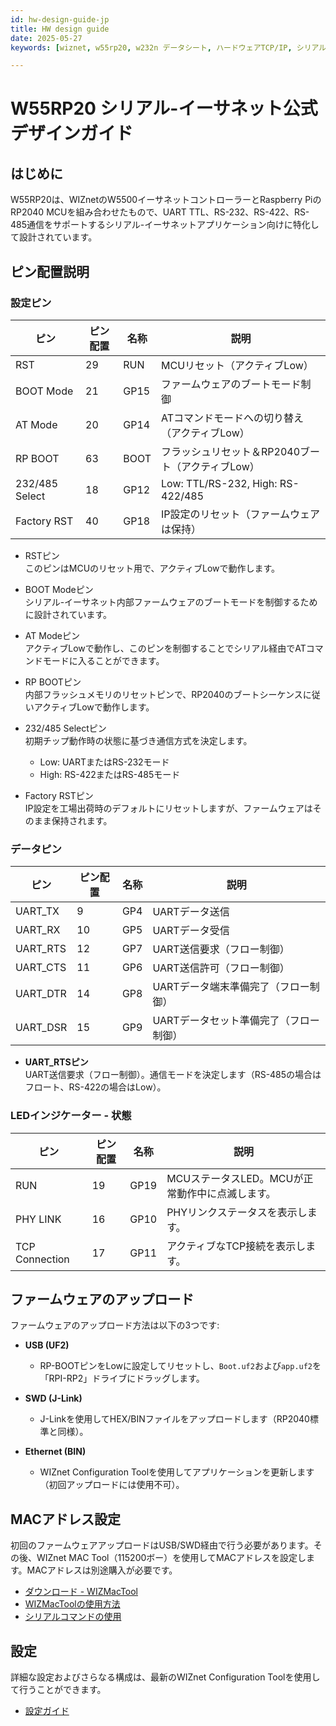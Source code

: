 ```yaml
---
id: hw-design-guide-jp  
title: HW design guide  
date: 2025-05-27  
keywords: [wiznet, w55rp20, w232n データシート, ハードウェアTCP/IP, シリアル-イーサネット, w5500, rp2040]  

---
```


# W55RP20 シリアル-イーサネット公式デザインガイド  

## はじめに  
W55RP20は、WIZnetのW5500イーサネットコントローラーとRaspberry PiのRP2040 MCUを組み合わせたもので、UART TTL、RS-232、RS-422、RS-485通信をサポートするシリアル-イーサネットアプリケーション向けに特化して設計されています。  

## ピン配置説明  

### 設定ピン  

| ピン         | ピン配置 | 名称       | 説明                                   |  
|--------------|----------|------------|----------------------------------------|  
| RST          | 29       | RUN        | MCUリセット（アクティブLow）           |  
| BOOT Mode    | 21       | GP15       | ファームウェアのブートモード制御        |  
| AT Mode      | 20       | GP14       | ATコマンドモードへの切り替え（アクティブLow）|  
| RP BOOT      | 63       | BOOT       | フラッシュリセット＆RP2040ブート（アクティブLow）|  
| 232/485 Select| 18      | GP12       | Low: TTL/RS-232, High: RS-422/485      |  
| Factory RST  | 40       | GP18       | IP設定のリセット（ファームウェアは保持）|  

- RSTピン  
    このピンはMCUのリセット用で、アクティブLowで動作します。  

- BOOT Modeピン  
    シリアル-イーサネット内部ファームウェアのブートモードを制御するために設計されています。  

- AT Modeピン  
    アクティブLowで動作し、このピンを制御することでシリアル経由でATコマンドモードに入ることができます。  

- RP BOOTピン  
    内部フラッシュメモリのリセットピンで、RP2040のブートシーケンスに従いアクティブLowで動作します。  

- 232/485 Selectピン  
    初期チップ動作時の状態に基づき通信方式を決定します。  
    - Low: UARTまたはRS-232モード  
    - High: RS-422またはRS-485モード  

- Factory RSTピン  
  IP設定を工場出荷時のデフォルトにリセットしますが、ファームウェアはそのまま保持されます。  

### データピン  

| ピン         | ピン配置 | 名称       | 説明                                   |  
|--------------|----------|------------|----------------------------------------|  
| UART_TX      | 9        | GP4        | UARTデータ送信                        |  
| UART_RX      | 10       | GP5        | UARTデータ受信                        |  
| UART_RTS     | 12       | GP7        | UART送信要求（フロー制御）            |  
| UART_CTS     | 11       | GP6        | UART送信許可（フロー制御）            |  
| UART_DTR     | 14       | GP8        | UARTデータ端末準備完了（フロー制御）  |  
| UART_DSR     | 15       | GP9        | UARTデータセット準備完了（フロー制御）|  

- **UART_RTSピン**  
  UART送信要求（フロー制御）。通信モードを決定します（RS-485の場合はフロート、RS-422の場合はLow）。  

### LEDインジケーター - 状態  

| ピン         | ピン配置 | 名称       | 説明                                   |  
|--------------|----------|------------|----------------------------------------|  
| RUN          | 19       | GP19       | MCUステータスLED。MCUが正常動作中に点滅します。|  
| PHY LINK     | 16       | GP10       | PHYリンクステータスを表示します。        |  
| TCP Connection| 17      | GP11       | アクティブなTCP接続を表示します。        |  

## ファームウェアのアップロード  
ファームウェアのアップロード方法は以下の3つです:  

- **USB (UF2)**  
  - RP-BOOTピンをLowに設定してリセットし、`Boot.uf2`および`app.uf2`を「RPI-RP2」ドライブにドラッグします。  

- **SWD (J-Link)**  
  - J-Linkを使用してHEX/BINファイルをアップロードします（RP2040標準と同様）。  

- **Ethernet (BIN)**  
  - WIZnet Configuration Toolを使用してアプリケーションを更新します（初回アップロードには使用不可）。  

## MACアドレス設定  
初回のファームウェアアップロードはUSB/SWD経由で行う必要があります。その後、WIZnet MAC Tool（115200ボー）を使用してMACアドレスを設定します。MACアドレスは別途購入が必要です。  
  - [ダウンロード - WIZMacTool](https://docs.wiznet.io/img/products/wiz750sr/developers/restore-mac/wizmactool_v20151127.zip)  
  - [WIZMacToolの使用方法](../W55RP20-S2E/mac_address-write-guide-jp.md)  
  - [シリアルコマンドの使用](../W55RP20-S2E/mac_address-write-guide-jp.md)  

## 設定  
詳細な設定およびさらなる構成は、最新のWIZnet Configuration Toolを使用して行うことができます。  

  - [設定ガイド](./Config-tool-Guide-jp.md)  